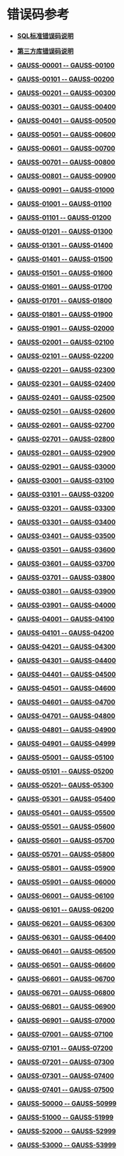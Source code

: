 # 错误码参考<a name="ZH-CN_TOPIC_0302073359"></a>

-   **[SQL标准错误码说明](SQL标准错误码说明.md)**  

-   **[第三方库错误码说明](第三方库错误码说明.md)**  

-   **[GAUSS-00001 -- GAUSS-00100](GAUSS-00001----GAUSS-00100.md)**  

-   **[GAUSS-00101 -- GAUSS-00200](GAUSS-00101----GAUSS-00200.md)**  

-   **[GAUSS-00201 -- GAUSS-00300](GAUSS-00201----GAUSS-00300.md)**  

-   **[GAUSS-00301 -- GAUSS-00400](GAUSS-00301----GAUSS-00400.md)**  

-   **[GAUSS-00401 -- GAUSS-00500](GAUSS-00401----GAUSS-00500.md)**  

-   **[GAUSS-00501 -- GAUSS-00600](GAUSS-00501----GAUSS-00600.md)**  

-   **[GAUSS-00601 -- GAUSS-00700](GAUSS-00601----GAUSS-00700.md)**  

-   **[GAUSS-00701 -- GAUSS-00800](GAUSS-00701----GAUSS-00800.md)**  

-   **[GAUSS-00801 -- GAUSS-00900](GAUSS-00801----GAUSS-00900.md)**  

-   **[GAUSS-00901 -- GAUSS-01000](GAUSS-00901----GAUSS-01000.md)**  

-   **[GAUSS-01001 -- GAUSS-01100](GAUSS-01001----GAUSS-01100.md)**  

-   **[GAUSS-01101 -- GAUSS-01200](GAUSS-01101----GAUSS-01200.md)**  

-   **[GAUSS-01201 -- GAUSS-01300](GAUSS-01201----GAUSS-01300.md)**  

-   **[GAUSS-01301 -- GAUSS-01400](GAUSS-01301----GAUSS-01400.md)**  

-   **[GAUSS-01401 -- GAUSS-01500](GAUSS-01401----GAUSS-01500.md)**  

-   **[GAUSS-01501 -- GAUSS-01600](GAUSS-01501----GAUSS-01600.md)**  

-   **[GAUSS-01601 -- GAUSS-01700](GAUSS-01601----GAUSS-01700.md)**  

-   **[GAUSS-01701 -- GAUSS-01800](GAUSS-01701----GAUSS-01800.md)**  

-   **[GAUSS-01801 -- GAUSS-01900](GAUSS-01801----GAUSS-01900.md)**  

-   **[GAUSS-01901 -- GAUSS-02000](GAUSS-01901----GAUSS-02000.md)**  

-   **[GAUSS-02001 -- GAUSS-02100](GAUSS-02001----GAUSS-02100.md)**  

-   **[GAUSS-02101 -- GAUSS-02200](GAUSS-02101----GAUSS-02200.md)**  

-   **[GAUSS-02201 -- GAUSS-02300](GAUSS-02201----GAUSS-02300.md)**  

-   **[GAUSS-02301 -- GAUSS-02400](GAUSS-02301----GAUSS-02400.md)**  

-   **[GAUSS-02401 -- GAUSS-02500](GAUSS-02401----GAUSS-02500.md)**  

-   **[GAUSS-02501 -- GAUSS-02600](GAUSS-02501----GAUSS-02600.md)**  

-   **[GAUSS-02601 -- GAUSS-02700](GAUSS-02601----GAUSS-02700.md)**  

-   **[GAUSS-02701 -- GAUSS-02800](GAUSS-02701----GAUSS-02800.md)**  

-   **[GAUSS-02801 -- GAUSS-02900](GAUSS-02801----GAUSS-02900.md)**  

-   **[GAUSS-02901 -- GAUSS-03000](GAUSS-02901----GAUSS-03000.md)**  

-   **[GAUSS-03001 -- GAUSS-03100](GAUSS-03001----GAUSS-03100.md)**  

-   **[GAUSS-03101 -- GAUSS-03200](GAUSS-03101----GAUSS-03200.md)**  

-   **[GAUSS-03201 -- GAUSS-03300](GAUSS-03201----GAUSS-03300.md)**  

-   **[GAUSS-03301 -- GAUSS-03400](GAUSS-03301----GAUSS-03400.md)**  

-   **[GAUSS-03401 -- GAUSS-03500](GAUSS-03401----GAUSS-03500.md)**  

-   **[GAUSS-03501 -- GAUSS-03600](GAUSS-03501----GAUSS-03600.md)**  

-   **[GAUSS-03601 -- GAUSS-03700](GAUSS-03601----GAUSS-03700.md)**  

-   **[GAUSS-03701 -- GAUSS-03800](GAUSS-03701----GAUSS-03800.md)**  

-   **[GAUSS-03801 -- GAUSS-03900](GAUSS-03801----GAUSS-03900.md)**  

-   **[GAUSS-03901 -- GAUSS-04000](GAUSS-03901----GAUSS-04000.md)**  

-   **[GAUSS-04001 -- GAUSS-04100](GAUSS-04001----GAUSS-04100.md)**  

-   **[GAUSS-04101 -- GAUSS-04200](GAUSS-04101----GAUSS-04200.md)**  

-   **[GAUSS-04201 -- GAUSS-04300](GAUSS-04201----GAUSS-04300.md)**  

-   **[GAUSS-04301 -- GAUSS-04400](GAUSS-04301----GAUSS-04400.md)**  

-   **[GAUSS-04401 -- GAUSS-04500](GAUSS-04401----GAUSS-04500.md)**  

-   **[GAUSS-04501 -- GAUSS-04600](GAUSS-04501----GAUSS-04600.md)**  

-   **[GAUSS-04601 -- GAUSS-04700](GAUSS-04601----GAUSS-04700.md)**  

-   **[GAUSS-04701 -- GAUSS-04800](GAUSS-04701----GAUSS-04800.md)**  

-   **[GAUSS-04801 -- GAUSS-04900](GAUSS-04801----GAUSS-04900.md)**  

-   **[GAUSS-04901 -- GAUSS-04999](GAUSS-04901----GAUSS-04999.md)**  

-   **[GAUSS-05001 -- GAUSS-05100](GAUSS-05001----GAUSS-05100.md)**  

-   **[GAUSS-05101 -- GAUSS-05200](GAUSS-05101----GAUSS-05200.md)**  

-   **[GAUSS-05201-- GAUSS-05300](GAUSS-05201---GAUSS-05300.md)**  

-   **[GAUSS-05301 -- GAUSS-05400](GAUSS-05301----GAUSS-05400.md)**  

-   **[GAUSS-05401 -- GAUSS-05500](GAUSS-05401----GAUSS-05500.md)**  

-   **[GAUSS-05501 -- GAUSS-05600](GAUSS-05501----GAUSS-05600.md)**  

-   **[GAUSS-05601 -- GAUSS-05700](GAUSS-05601----GAUSS-05700.md)**  

-   **[GAUSS-05701 -- GAUSS-05800](GAUSS-05701----GAUSS-05800.md)**  

-   **[GAUSS-05801 -- GAUSS-05900](GAUSS-05801----GAUSS-05900.md)**  

-   **[GAUSS-05901 -- GAUSS-06000](GAUSS-05901----GAUSS-06000.md)**  

-   **[GAUSS-06001 -- GAUSS-06100](GAUSS-06001----GAUSS-06100.md)**  

-   **[GAUSS-06101 -- GAUSS-06200](GAUSS-06101----GAUSS-06200.md)**  

-   **[GAUSS-06201 -- GAUSS-06300](GAUSS-06201----GAUSS-06300.md)**  

-   **[GAUSS-06301 -- GAUSS-06400](GAUSS-06301----GAUSS-06400.md)**  

-   **[GAUSS-06401 -- GAUSS-06500](GAUSS-06401----GAUSS-06500.md)**  

-   **[GAUSS-06501 -- GAUSS-06600](GAUSS-06501----GAUSS-06600.md)**  

-   **[GAUSS-06601 -- GAUSS-06700](GAUSS-06601----GAUSS-06700.md)**  

-   **[GAUSS-06701 -- GAUSS-06800](GAUSS-06701----GAUSS-06800.md)**  

-   **[GAUSS-06801 -- GAUSS-06900](GAUSS-06801----GAUSS-06900.md)**  

-   **[GAUSS-06901 -- GAUSS-07000](GAUSS-06901----GAUSS-07000.md)**  

-   **[GAUSS-07001 -- GAUSS-07100](GAUSS-07001----GAUSS-07100.md)**  

-   **[GAUSS-07101 -- GAUSS-07200](GAUSS-07101----GAUSS-07200.md)**  

-   **[GAUSS-07201 -- GAUSS-07300](GAUSS-07201----GAUSS-07300.md)**  

-   **[GAUSS-07301 -- GAUSS-07400](GAUSS-07301----GAUSS-07400.md)**  

-   **[GAUSS-07401 -- GAUSS-07500](GAUSS-07401----GAUSS-07500.md)**  

-   **[GAUSS-50000 -- GAUSS-50999](GAUSS-50000----GAUSS-50999.md)**  

-   **[GAUSS-51000 -- GAUSS-51999](GAUSS-51000----GAUSS-51999.md)**  

-   **[GAUSS-52000 -- GAUSS-52999](GAUSS-52000----GAUSS-52999.md)**  

-   **[GAUSS-53000 -- GAUSS-53999](GAUSS-53000----GAUSS-53999.md)**  


